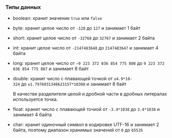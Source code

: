 ### Типы данных

- boolean: хранит значение `true` или `false`
    
- byte: хранит целое число от `-128` до `127` и занимает 1 байт
    
- short: хранит целое число от `-32768` до `32767` и занимает 2 байта
    
- int: хранит целое число от `-2147483648` до `2147483647` и занимает 4 байта
    
- long: хранит целое число от `–9 223 372 036 854 775 808` до `9 223 372 036 854 775 807` и занимает 8 байт
    
- double: хранит число с плавающей точкой от `±4.9*10-324` до `±1.7976931348623157*10308` и занимает 8 байт
    
    В качестве разделителя целой и дробной части в дробных литералах используется точка.
    
- float: хранит число с плавающей точкой от `-3.4*1038` до `3.4*1038` и занимает 4 байта
    
- char: хранит одиночный символ в кодировке UTF-16 и занимает 2 байта, поэтому диапазон хранимых значений от `0` до `65535`